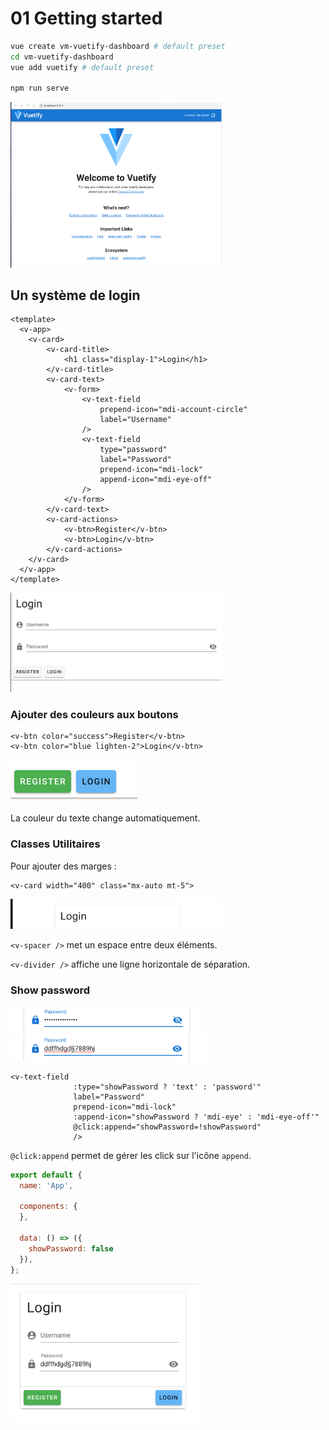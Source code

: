 # 01 Getting started

```bash
vue create vm-vuetify-dashboard # default preset
cd vm-vuetify-dashboard
vue add vuetify # default preset

npm run serve
```

<img src="assets/Screenshot 2020-11-22 at 17.52.55.png" alt="Screenshot 2020-11-22 at 17.52.55" style="zoom:33%;" />

## Un système de login

```vue
<template>
  <v-app>
    <v-card>
        <v-card-title>
            <h1 class="display-1">Login</h1>
        </v-card-title>
        <v-card-text>
            <v-form>
                <v-text-field 
                    prepend-icon="mdi-account-circle"
                    label="Username" 
                />
                <v-text-field
                    type="password"
                    label="Password"
                    prepend-icon="mdi-lock"
                    append-icon="mdi-eye-off"
                />
            </v-form>
        </v-card-text>
        <v-card-actions>
            <v-btn>Register</v-btn>
            <v-btn>Login</v-btn>       
        </v-card-actions>
    </v-card>
  </v-app>
</template>
```

<img src="assets/Screenshot 2020-11-22 at 18.30.02.png" alt="Screenshot 2020-11-22 at 18.30.02" style="zoom:33%;" />

### Ajouter des couleurs aux boutons

```vue
<v-btn color="success">Register</v-btn>
<v-btn color="blue lighten-2">Login</v-btn> 
```

<img src="assets/Screenshot 2020-11-22 at 18.32.32.png" alt="Screenshot 2020-11-22 at 18.32.32" style="zoom: 50%;" />

La couleur du texte change automatiquement.

### Classes Utilitaires

Pour ajouter des marges :

```vue
<v-card width="400" class="mx-auto mt-5">
```

<img src="assets/Screenshot 2020-11-22 at 18.37.50.png" alt="Screenshot 2020-11-22 at 18.37.50" style="zoom:33%;" />

`<v-spacer />` met un espace entre deux éléments.

`<v-divider />` affiche une ligne horizontale de séparation.



### Show password

<img src="assets/Screenshot 2020-11-22 at 18.47.33.png" alt="Screenshot 2020-11-22 at 18.47.33" style="zoom:33%;" />

<img src="assets/Screenshot 2020-11-22 at 18.47.53.png" alt="Screenshot 2020-11-22 at 18.47.53" style="zoom:33%;" />

```vue
<v-text-field
              :type="showPassword ? 'text' : 'password'"
              label="Password"
              prepend-icon="mdi-lock"
              :append-icon="showPassword ? 'mdi-eye' : 'mdi-eye-off'"
              @click:append="showPassword=!showPassword"
              />
```

`@click:append` permet de gérer les click sur l'icône `append`.

```js
export default {
  name: 'App',

  components: {
  },

  data: () => ({
    showPassword: false
  }),
};
```

<img src="assets/Screenshot 2020-11-22 at 18.55.17.png" alt="Screenshot 2020-11-22 at 18.55.17" style="zoom:33%;" />


